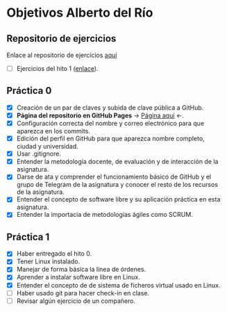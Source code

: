 # Objetivos Alberto del Río

## Repositorio de ejercicios
Enlace al repositorio de ejercicios [aquí](https://github.com/berbus/ejerciciosIV/)

- [ ] Ejercicios del hito 1 ([enlace](https://github.com/berbus/ejerciciosIV/blob/master/Ejercicios%20hito%201/ejercicios.md)).

## Práctica 0
- [X] Creación de un par de claves y subida de clave pública a GitHub.
- [X] **Página del repositorio en GitHub Pages** \-> [Página aquí](https://berbus.github.io/proyectoIV/) <\-.
- [X] Configuración correcta del nombre y correo electrónico para que aparezca en los commits.
- [X] Edición del perfil en GitHub para que aparezca nombre completo, ciudad y universidad.
- [X] Usar .gitignore.
- [X] Entender la metodología docente, de evaluación y de interacción de la asignatura.
- [X] Darse de ata y comprender el funcionamiento básico de GitHub y el grupo de Telegram de la asignatura y conocer el resto de los recursos de la asignatura.
- [X] Entender el concepto de software libre y su aplicación práctica en esta asignatura.
- [X] Entender la importacia de metodologías ágiles como SCRUM.

## Práctica 1
- [X] Haber entregado el hito 0.
- [X] Tener Linux instalado.
- [X] Manejar de forma básica la línea de órdenes.
- [X] Aprender a instalar software libre en Linux.
- [X] Entender el concepto de de sistema de ficheros virtual usado en Linux.
- [ ] Haber usado git para hacer check-in en clase.
- [ ] Revisar algún ejercicio de un compañero.
